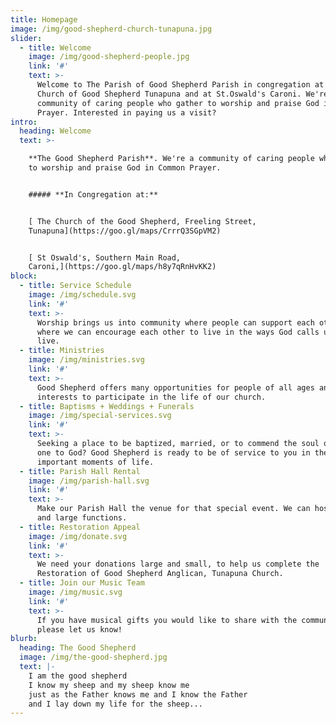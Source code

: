 ```yaml
---
title: Homepage
image: /img/good-shepherd-church-tunapuna.jpg
slider:
  - title: Welcome
    image: /img/good-shepherd-people.jpg
    link: '#'
    text: >-
      Welcome to The Parish of Good Shepherd Parish in congregation at the
      Church of Good Shepherd Tunapuna and at St.Oswald's Caroni. We're a
      community of caring people who gather to worship and praise God in Common
      Prayer. Interested in paying us a visit?
intro:
  heading: Welcome
  text: >-

    **The Good Shepherd Parish**. We're a community of caring people who gather
    to worship and praise God in Common Prayer.


    ##### **In Congregation at:**


    [ The Church of the Good Shepherd, Freeling Street,
    Tunapuna](https://goo.gl/maps/CrrrQ3SGpVM2)


    [ St Oswald's, Southern Main Road,
    Caroni,](https://goo.gl/maps/h8y7qRnHvKK2)
block:
  - title: Service Schedule
    image: /img/schedule.svg
    link: '#'
    text: >-
      Worship brings us into community where people can support each other and
      where we can encourage each other to live in the ways God calls us to
      live.
  - title: Ministries
    image: /img/ministries.svg
    link: '#'
    text: >-
      Good Shepherd offers many opportunities for people of all ages and
      interests to participate in the life of our church.
  - title: Baptisms + Weddings + Funerals
    image: /img/special-services.svg
    link: '#'
    text: >-
      Seeking a place to be baptized, married, or to commend the soul of a loved
      one to God? Good Shepherd is ready to be of service to you in these
      important moments of life.
  - title: Parish Hall Rental
    image: /img/parish-hall.svg
    link: '#'
    text: >-
      Make our Parish Hall the venue for that special event. We can host small
      and large functions.
  - title: Restoration Appeal
    image: /img/donate.svg
    link: '#'
    text: >-
      We need your donations large and small, to help us complete the
      Restoration of Good Shepherd Anglican, Tunapuna Church.
  - title: Join our Music Team
    image: /img/music.svg
    link: '#'
    text: >-
      If you have musical gifts you would like to share with the community,
      please let us know!
blurb:
  heading: The Good Shepherd
  image: /img/the-good-shepherd.jpg
  text: |-
    I am the good shepherd
    I know my sheep and my sheep know me
    just as the Father knows me and I know the Father
    and I lay down my life for the sheep...
---
```

